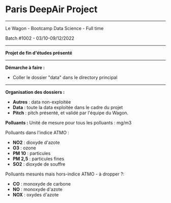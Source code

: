 # Paris DeepAir Project
------------------------------------------------
Le Wagon - Bootcamp Data Science - Full time

Batch #1002 - 03/10-09/12/2022

------------------------------------------------
**Projet de fin d'études présenté**

------------------------------------------------

**Démarche à faire :**
- Coller le dossier "data" dans le directory principal

------------------------------------------------
**Organisation des dossiers :**
- **Autres** : data non-exploitée
- **Data** : toute la data exploitée dans le cadre du projet
- **Pitch** : pitch présenté, et validé par l'équipe du Wagon.

**Polluants :**
Unité de mesure pour tous les polluants : mg/m3

Polluants dans l'indice ATMO :
- **NO2** : dioxyde d'azote
- **O3** : ozone
- **PM 10** : particules
- **PM 2,5** : particules fines
- **SO2** : dioxyde de souffre

Polluants mesurés mais hors-indice ATMO - à dropper ?:
- **CO** : monoxyde de carbone
- **NO** : monoxyde d'azote
- **NOX** : oxydes d'azote
